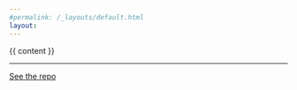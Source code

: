 ```yaml
---
#permalink: /_layouts/default.html
layout: 
---
```

{{ content }}

***

<footer style="color:gray">
<a href="https://github.com/skr2005/skr2005.github.io/">See the repo</a>
</footer>


